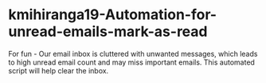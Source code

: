 # kmihiranga19-Automation-for-unread-emails-mark-as-read
For fun - Our email inbox is cluttered with unwanted messages, which leads to high unread email count and may miss important emails. This automated script will help clear the inbox.
